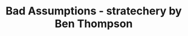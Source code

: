 ---
categories: all_articles
provider_display: "stratechery.com"
provider_name: "stratechery.com"
favicon_url: http://2yj23r14cytosbxol4cavq337g.wpengine.netdna-cdn.com/wp-content/themes/stratechery/images/IE/favicon.ico
title: "Bad Assumptions - stratechery by Ben Thompson"
published: 2015-01-30
source: http://stratechery.com/2015/bad-assumptions/
thumbnail: http://www.imore.com/sites/imore.com/files/styles/large/public/field/image/2014/10/iphone_6_iphone_6_plus_hero.jpg?itok=PvB0_-wk
---
